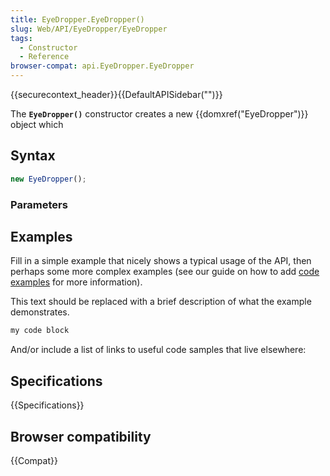 ```yaml
---
title: EyeDropper.EyeDropper()
slug: Web/API/EyeDropper/EyeDropper
tags:
  - Constructor
  - Reference
browser-compat: api.EyeDropper.EyeDropper
---
```

{{securecontext_header}}{{DefaultAPISidebar("")}}

The **`EyeDropper()`** constructor creates a new {{domxref("EyeDropper")}} object which 

## Syntax

```js
new EyeDropper();
```

### Parameters



## Examples

Fill in a simple example that nicely shows a typical usage of the API, then perhaps some more complex examples (see our guide on how to add [code examples](/en-US/docs/MDN/Contribute/Structures/Code_examples) for more information).

This text should be replaced with a brief description of what the example demonstrates.

```js
my code block
```

And/or include a list of links to useful code samples that live elsewhere:

## Specifications

{{Specifications}}

## Browser compatibility

{{Compat}}

